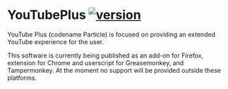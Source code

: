 YouTubePlus [![version](https://img.shields.io/github/release/ParticleCore/Particle.svg)](https://github.com/ParticleCore/Particle/releases/latest)
===========
YouTube Plus (codename Particle) is focused on providing an extended YouTube experience for the user.

This software is currently being published as an add-on for Firefox, extension for Chrome and userscript for Greasemonkey, and Tampermonkey. At the moment no support will be provided outside these platforms.
